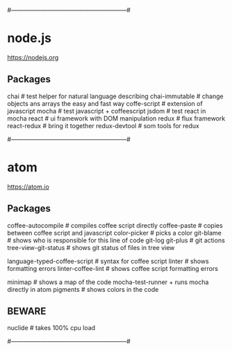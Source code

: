 #———————————————————#

# node.js
https://nodejs.org

## Packages
chai # test helper for natural language describing
chai-immutable # change objects ans arrays the easy and fast way
coffe-script # extension of javascript
mocha #  test javascript + coffeescript
jsdom  # test react in mocha
react  # ui framework with DOM manipulation
redux  # flux framework
react-redux # bring it together
redux-devtool  # som tools for redux

#———————————————————#

# atom
https://atom.io

## Packages
coffee-autocompile # compiles coffee script directly
coffee-paste # copies between coffee script and javascript
color-picker # picks a color
git-blame # shows who is responsible for this line of code
git-log
git-plus # git actions
tree-view-git-status # shows git status of files in tree view

language-typed-coffee-script # syntax for coffee script
linter # shows formatting errors
linter-coffee-lint # shows coffee script formatting errors

minimap # shows a map of the code
mocha-test-runner + runs mocha directly in atom
pigments # shows colors in the code

## BEWARE
nuclide # takes 100% cpu load

#———————————————————#
